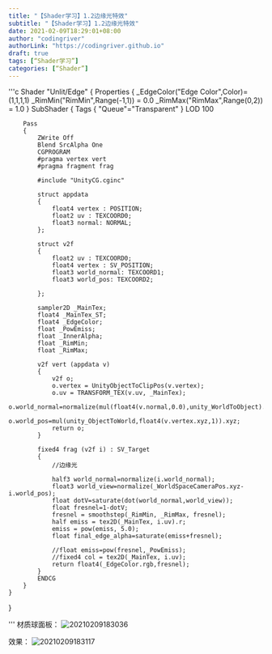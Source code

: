 ```yaml
---
title: "【Shader学习】1.2边缘光特效"
subtitle: "【Shader学习】1.2边缘光特效"
date: 2021-02-09T18:29:01+08:00
author: "codingriver"
authorLink: "https://codingriver.github.io"
draft: true
tags: [“Shader学习”]
categories: [“Shader”]
---
```


<!--more-->
'''c
Shader "Unlit/Edge"
{
	Properties
	{
		_EdgeColor("Edge Color",Color)=(1,1,1,1)
		_RimMin("RimMin",Range(-1,1)) = 0.0
		_RimMax("RimMax",Range(0,2)) = 1.0
	}
	SubShader
	{
		Tags { "Queue"="Transparent" }
		LOD 100
		
		Pass
		{
			ZWrite Off
			Blend SrcAlpha One
			CGPROGRAM
			#pragma vertex vert
			#pragma fragment frag
			
			#include "UnityCG.cginc"

			struct appdata
			{
				float4 vertex : POSITION;
				float2 uv : TEXCOORD0;
				float3 normal: NORMAL;
			};

			struct v2f
			{
				float2 uv : TEXCOORD0;
				float4 vertex : SV_POSITION;
				float3 world_normal: TEXCOORD1;
				float3 world_pos: TEXCOORD2;
				
			};

			sampler2D _MainTex;
			float4 _MainTex_ST;
			float4 _EdgeColor;
			float _PowEmiss;
			float _InnerAlpha;
			float _RimMin;
			float _RimMax;
			
			v2f vert (appdata v)
			{
				v2f o;
				o.vertex = UnityObjectToClipPos(v.vertex);
				o.uv = TRANSFORM_TEX(v.uv, _MainTex);
				o.world_normal=normalize(mul(float4(v.normal,0.0),unity_WorldToObject).xyz);
				o.world_pos=mul(unity_ObjectToWorld,float4(v.vertex.xyz,1)).xyz;
				return o;
			}
			
			fixed4 frag (v2f i) : SV_Target
			{
				//边缘光

				half3 world_normal=normalize(i.world_normal);
				float3 world_view=normalize(_WorldSpaceCameraPos.xyz-i.world_pos);
				float dotV=saturate(dot(world_normal,world_view));
				float fresnel=1-dotV;
				fresnel = smoothstep(_RimMin, _RimMax, fresnel);
				half emiss = tex2D(_MainTex, i.uv).r;
				emiss = pow(emiss, 5.0);
				float final_edge_alpha=saturate(emiss+fresnel);

				//float emiss=pow(fresnel,_PowEmiss);
				//fixed4 col = tex2D(_MainTex, i.uv);
				return float4(_EdgeColor.rgb,fresnel);
			}
			ENDCG
		}
	}
}

'''
材质球面板：
![20210209183036](https://cdn.jsdelivr.net/gh/codingriver/cdn/texs/Shader学习-1.2边缘光特效/20210209183036.png)

效果：
![20210209183117](https://cdn.jsdelivr.net/gh/codingriver/cdn/texs/Shader学习-1.2边缘光特效/20210209183117.png)